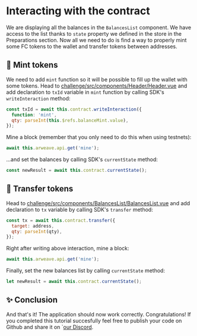 # Interacting with the contract

We are displaying all the balances in the `BalancesList` component. We have access to the list thanks to `state` property we defined in the store in the Preparations section. Now all we need to do is find a way to properly mint some FC tokens to the wallet and transfer tokens between addresses.

## 🤑 Mint tokens

We need to add `mint` function so it will be possible to fill up the wallet with some tokens.
Head to [challenge/src/components/Header/Header.vue](https://github.com/redstone-finance/redstone-academy/blob/main/redstone-academy-pst/challenge/src/components/Header/Header.vue) and add declaration to `txId` variable in `mint` function by calling SDK's `writeInteraction` method:

```js
const txId = await this.contract.writeInteraction({
  function: 'mint',
  qty: parseInt(this.$refs.balanceMint.value),
});
```

Mine a block (remember that you only need to do this when using testnets):

```js
await this.arweave.api.get('mine');
```

...and set the balances by calling SDK's `currentState` method:

```js
const newResult = await this.contract.currentState();
```

## 💸 Transfer tokens

Head to [challenge/src/components/BalancesList/BalancesList.vue](https://github.com/redstone-finance/redstone-academy/blob/main/redstone-academy-pst/challenge/src/components/BalancesList/BalancesList.vue) and add declaration to `tx` variable by calling SDK's `transfer` method:

```js
const tx = await this.contract.transfer({
  target: address,
  qty: parseInt(qty),
});
```

Right after writing above interaction, mine a block:

```js
await this.arweave.api.get('mine');
```

Finally, set the new balances list by calling `currentState` method:

```js
let newResult = await this.contract.currentState();
```

## ✨ Conclusion

And that's it! The application should now work correctly. Congratulations! If you completed this tutorial succesfully feel free to publish your code on Github and share it on `[our Discord](https://discord.com/invite/PVxBZKFr46).
